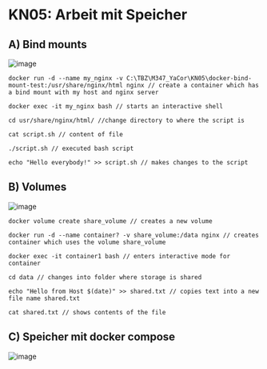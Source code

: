 # KN05: Arbeit mit Speicher
## A) Bind mounts


![image](https://github.com/user-attachments/assets/9dc3bc8a-5328-4b38-969f-9080cd24b093)

```
docker run -d --name my_nginx -v C:\TBZ\M347_YaCor\KN05\docker-bind-mount-test:/usr/share/nginx/html nginx // create a container which has a bind mount with my host and nginx server

docker exec -it my_nginx bash // starts an interactive shell

cd usr/share/nginx/html/ //change directory to where the script is

cat script.sh // content of file

./script.sh // executed bash script

echo "Hello everybody!" >> script.sh // makes changes to the script 
```


## B) Volumes 


![image](https://github.com/user-attachments/assets/90c874c8-e494-4d1c-a85e-0d25a5ed1e9a)


```
docker volume create share_volume // creates a new volume

docker run -d --name container? -v share_volume:/data nginx // creates container which uses the volume share_volume

docker exec -it container1 bash // enters interactive mode for container

cd data // changes into folder where storage is shared

echo "Hello from Host $(date)" >> shared.txt // copies text into a new file name shared.txt

cat shared.txt // shows contents of the file

```

## C) Speicher mit docker compose

![image](https://github.com/user-attachments/assets/b897c821-5ee2-448c-9634-f0898392867c)


